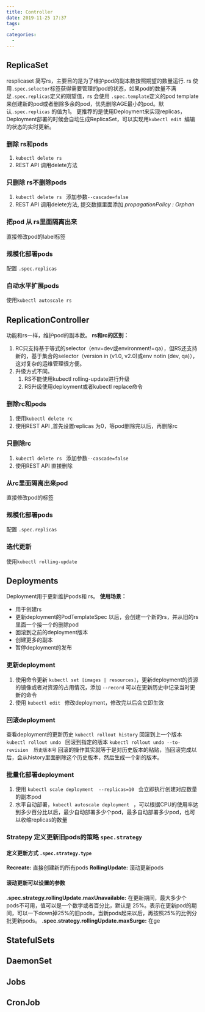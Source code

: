 ```yaml
---
title: Controller
date: 2019-11-25 17:37
tags: 
  - 
categories: 
  - 
---
```

## ReplicaSet
resplicaset 简写rs，主要目的是为了维护pod的副本数按照期望的数量运行.
rs 使用`.spec.selector`标签获得需要管理的pod的状态，如果pod的数量不满足`.spec.replicas`定义的期望值，rs 会使用 `.spec.template`定义的pod template来创建新的pod或者删除多余的pod，优先删除AGE最小的pod。默认`.spec.replicas` 的值为1。
更推荐的是使用Deployment来实现replicas，Deployment部署的时候会自动生成ReplicaSet，可以实现用`kubectl edit `编辑的状态的实时更新。
### 删除 rs和pods
1. `kubectl delete rs`
2. REST API 调用delete方法
### 只删除 rs不删除pods
1. `kubectl delete rs ` 添加参数`--cascade=false`
2. REST API 调用delete方法, 提交数据里面添加 *propagationPolicy : Orphan*
### 把pod 从 rs里面隔离出来
直接修改pod的label标签
### 规模化部署pods
配置 `.spec.replicas` 
### 自动水平扩展pods
使用`kubectl autoscale rs `
## ReplicationController
功能和rs一样，维护pod的副本数。
**rs和rc的区别：**
1. RC只支持基于等式的selector（env=dev或environment!=qa），但RS还支持新的，基于集合的selector（version in (v1.0, v2.0)或env notin (dev, qa)），这对复杂的运维管理很方便。
2. 升级方式不同。
    1. RS不能使用kubectl rolling-update进行升级
    2. RS升级使用deployment或者kubectl replace命令
### 删除rc和pods
1. 使用`kubectl delete rc`
2. 使用REST API ,首先设置replicas 为0，等pod删除完以后，再删除rc
### 只删除rc
1. `kubectl delete rs ` 添加参数`--cascade=false`
2. 使用REST API 直接删除
### 从rc里面隔离出来pod
直接修改pod的标签
### 规模化部署pods
配置 `.spec.replicas` 
### 迭代更新
使用`kubectl rolling-update`
## Deployments
Deployment用于更新维护pods和 rs。
**使用场景：**
- 用于创建rs
- 更新deployment的PodTemplateSpec 以后，会创建一个新的rs，并从旧的rs里面一个接一个的删除pod
- 回滚到之前的deployment版本
- 创建更多的副本
- 暂停deployment的发布
### 更新deployment
1. 使用命令更新 `kubectl set [images | resources]`，更新deployment的资源的镜像或者对资源的占用情况，添加 `--record` 可以在更新历史中记录当时更新的命令
2. 使用 `kubectl edit ` 修改deployment，修改完以后会立即生效
### 回滚deployment
查看deployment的更新历史 `kubectl rollout history`
回滚到上一个版本 `kubectl rollout undo `
回滚到指定的版本 `kubectl rollout undo --to-revision  历史版本号`
回滚的操作其实就等于是对历史版本的粘贴，当回滚完成以后，会从history里面删除这个历史版本，然后生成一个新的版本。
### 批量化部署deployment
1. 使用 `kubectl scale deployment  --replicas=10 ` 会立即执行创建对应数量的副本pod
2. 水平自动部署，`kubectl autoscale deployment ` ，可以根据CPU的使用率达到多少百分比以后，最少自动部署多少个pod，最多自动部署多少pod，也可以收缩replicas的数量
### Stratepy 定义更新旧pods的策略 `spec.strategy`
#### 定义更新方式 `.spec.strategy.type`
**Recreate:** 直接创建新的所有pods
**RollingUpdate:** 滚动更新pods
#### 滚动更新可以设置的参数
**.spec.strategy.rollingUpdate.maxUnavailable:** 在更新期间，最大多少个pods不可用，值可以是一个数字或者百分比，默认是 25%。表示在更新pod的期间，可以一下down掉25%的旧pods，当新pods起来以后，再按照25%的比例分批更新pods。
**.spec.strategy.rollingUpdate.maxSurge:**  在ge
## StatefulSets
## DaemonSet
## Jobs
## CronJob